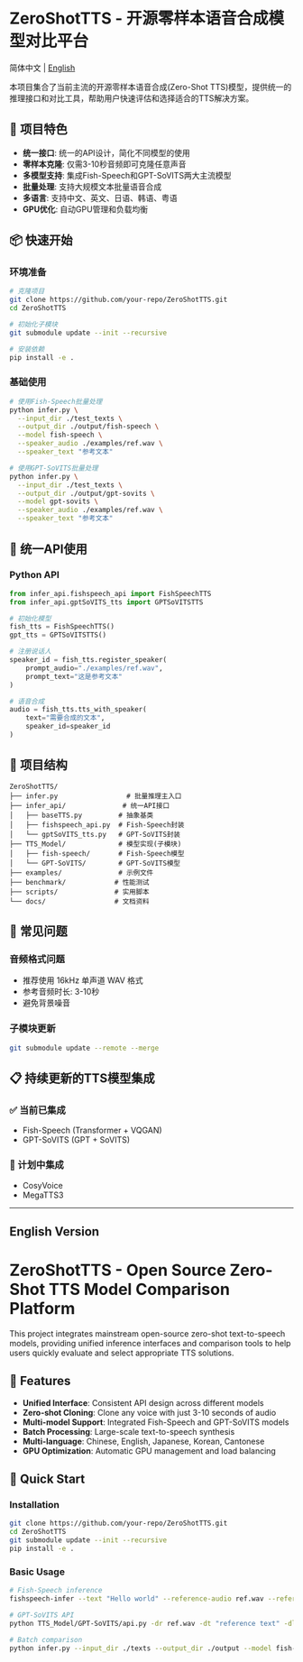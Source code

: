 # ZeroShotTTS - 开源零样本语音合成模型对比平台

简体中文 | [English](#english-version)

本项目集合了当前主流的开源零样本语音合成(Zero-Shot TTS)模型，提供统一的推理接口和对比工具，帮助用户快速评估和选择适合的TTS解决方案。

## 🎯 项目特色

- **统一接口**: 统一的API设计，简化不同模型的使用
- **零样本克隆**: 仅需3-10秒音频即可克隆任意声音
- **多模型支持**: 集成Fish-Speech和GPT-SoVITS两大主流模型
- **批量处理**: 支持大规模文本批量语音合成
- **多语言**: 支持中文、英文、日语、韩语、粤语
- **GPU优化**: 自动GPU管理和负载均衡


## 📦 快速开始

### 环境准备

```bash
# 克隆项目
git clone https://github.com/your-repo/ZeroShotTTS.git
cd ZeroShotTTS

# 初始化子模块
git submodule update --init --recursive

# 安装依赖
pip install -e .
```

### 基础使用
```bash
# 使用Fish-Speech批量处理
python infer.py \
  --input_dir ./test_texts \
  --output_dir ./output/fish-speech \
  --model fish-speech \
  --speaker_audio ./examples/ref.wav \
  --speaker_text "参考文本"

# 使用GPT-SoVITS批量处理  
python infer.py \
  --input_dir ./test_texts \
  --output_dir ./output/gpt-sovits \
  --model gpt-sovits \
  --speaker_audio ./examples/ref.wav \
  --speaker_text "参考文本"
```

## 🔧 统一API使用

### Python API

```python
from infer_api.fishspeech_api import FishSpeechTTS
from infer_api.gptSoVITS_tts import GPTSoVITSTTS

# 初始化模型
fish_tts = FishSpeechTTS()
gpt_tts = GPTSoVITSTTS()

# 注册说话人
speaker_id = fish_tts.register_speaker(
    prompt_audio="./examples/ref.wav",
    prompt_text="这是参考文本"
)

# 语音合成
audio = fish_tts.tts_with_speaker(
    text="需要合成的文本",
    speaker_id=speaker_id
)
```


## 📁 项目结构

```
ZeroShotTTS/
├── infer.py                 # 批量推理主入口
├── infer_api/              # 统一API接口
│   ├── baseTTS.py         # 抽象基类
│   ├── fishspeech_api.py  # Fish-Speech封装
│   └── gptSoVITS_tts.py   # GPT-SoVITS封装
├── TTS_Model/             # 模型实现(子模块)
│   ├── fish-speech/       # Fish-Speech模型
│   └── GPT-SoVITS/        # GPT-SoVITS模型
├── examples/              # 示例文件
├── benchmark/            # 性能测试
├── scripts/              # 实用脚本
└── docs/                 # 文档资料
```

## 🔧 常见问题

### 音频格式问题
- 推荐使用 16kHz 单声道 WAV 格式
- 参考音频时长: 3-10秒
- 避免背景噪音

### 子模块更新
```bash
git submodule update --remote --merge
```

## 📋 持续更新的TTS模型集成

### ✅ 当前已集成
- Fish-Speech (Transformer + VQGAN)
- GPT-SoVITS (GPT + SoVITS)

### 🚧 计划中集成
- CosyVoice
- MegaTTS3

---

## English Version

# ZeroShotTTS - Open Source Zero-Shot TTS Model Comparison Platform

This project integrates mainstream open-source zero-shot text-to-speech models, providing unified inference interfaces and comparison tools to help users quickly evaluate and select appropriate TTS solutions.

## 🎯 Features

- **Unified Interface**: Consistent API design across different models
- **Zero-shot Cloning**: Clone any voice with just 3-10 seconds of audio
- **Multi-model Support**: Integrated Fish-Speech and GPT-SoVITS models
- **Batch Processing**: Large-scale text-to-speech synthesis
- **Multi-language**: Chinese, English, Japanese, Korean, Cantonese
- **GPU Optimization**: Automatic GPU management and load balancing

## 🚀 Quick Start

### Installation
```bash
git clone https://github.com/your-repo/ZeroShotTTS.git
cd ZeroShotTTS
git submodule update --init --recursive
pip install -e .
```

### Basic Usage
```bash
# Fish-Speech inference
fishspeech-infer --text "Hello world" --reference-audio ref.wav --reference-text "Hello"

# GPT-SoVITS API
python TTS_Model/GPT-SoVITS/api.py -dr ref.wav -dt "reference text" -dl zh

# Batch comparison
python infer.py --input_dir ./texts --output_dir ./output --model fish-speech
```